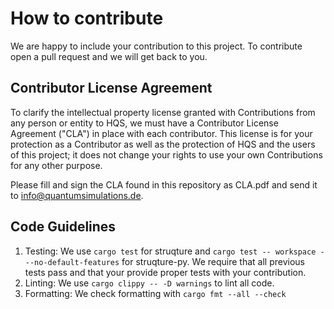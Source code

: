 # How to contribute

We are happy to include your contribution to this project. To contribute open a pull request and we will get back to you.

## Contributor License Agreement

To clarify the intellectual property license granted with Contributions from any person or entity to HQS, we must have a Contributor License Agreement ("CLA") in place with each contributor. This license is for your protection as a Contributor as well as the protection of HQS and the users of this project; it does not change your rights to use your own Contributions for any other purpose.

Please fill and sign the CLA found in this repository as CLA.pdf and send it to info@quantumsimulations.de.

## Code Guidelines

1. Testing: We use `cargo test` for struqture and `cargo test -- workspace ---no-default-features` for struqture-py. We require that all previous tests pass and that your provide proper tests with your contribution.
2. Linting: We use `cargo clippy -- -D warnings` to lint all code.
3. Formatting: We check formatting with `cargo fmt --all --check`
